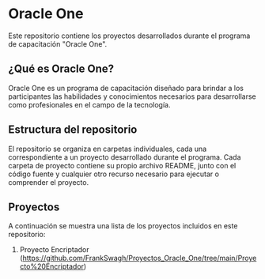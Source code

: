 # Oracle One

Este repositorio contiene los proyectos desarrollados durante el programa de capacitación "Oracle One". 

## ¿Qué es Oracle One?

Oracle One es un programa de capacitación diseñado para brindar a los participantes las habilidades y conocimientos necesarios para desarrollarse como profesionales en el campo de la tecnología.

## Estructura del repositorio

El repositorio se organiza en carpetas individuales, cada una correspondiente a un proyecto desarrollado durante el programa. Cada carpeta de proyecto contiene su propio archivo README, junto con el código fuente y cualquier otro recurso necesario para ejecutar o comprender el proyecto.

## Proyectos

A continuación se muestra una lista de los proyectos incluidos en este repositorio:

1. Proyecto Encriptador (https://github.com/FrankSwagh/Proyectos_Oracle_One/tree/main/Proyecto%20Encriptador)




